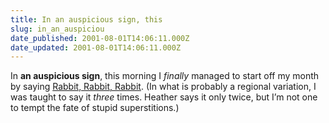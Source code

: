 ```yaml
---
title: In an auspicious sign, this
slug: in_an_auspiciou
date_published: 2001-08-01T14:06:11.000Z
date_updated: 2001-08-01T14:06:11.000Z
---
```


In **an auspicious sign**, this morning I *finally* managed to start off my month by saying [Rabbit, Rabbit, Rabbit](http://www.harrumph.com/010731.html). (In what is probably a regional variation, I was taught to say it *three* times. Heather says it only twice, but I’m not one to tempt the fate of stupid superstitions.)
